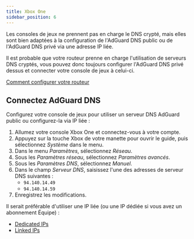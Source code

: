 ```yaml
---
title: Xbox One
sidebar_position: 6
---
```


Les consoles de jeux ne prennent pas en charge le DNS crypté, mais elles sont bien adaptées à la configuration de l'AdGuard DNS public ou de l'AdGuard DNS privé via une adresse IP liée.

Il est probable que votre routeur prenne en charge l'utilisation de serveurs DNS cryptés, vous pouvez donc toujours configurer l'AdGuard DNS privé dessus et connecter votre console de jeux à celui-ci.

[Comment configurer votre routeur](/private-dns/connect-devices/routers/routers.md)

## Connectez AdGuard DNS

Configurez votre console de jeux pour utiliser un serveur DNS AdGuard public ou configurez-la via IP liée :

1. Allumez votre console Xbox One et connectez-vous à votre compte.
2. Appuyez sur la touche Xbox de votre manette pour ouvrir le guide, puis sélectionnez _Système_ dans le menu.
3. Dans le menu _Paramètres_, sélectionnez _Réseau_.
4. Sous les _Paramètres réseau_, sélectionnez _Paramètres avancés_.
5. Sous les _Paramètres DNS_, sélectionnez _Manuel_.
6. Dans le champ _Serveur DNS_, saisissez l'une des adresses de serveur DNS suivantes :
   - `94.140.14.49`
   - `94.140.14.59`
7. Enregistrez les modifications.

Il serait préférable d'utiliser une IP liée (ou une IP dédiée si vous avez un abonnement Équipe) :

- [Dedicated IPs](/private-dns/connect-devices/other-options/dedicated-ip.md)
- [Linked IPs](/private-dns/connect-devices/other-options/linked-ip.md)
